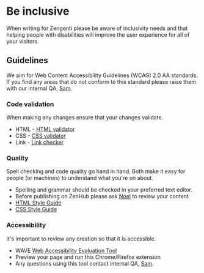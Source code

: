 
# Be inclusive
When writing for Zengenti please be aware of inclusivity needs and that helping people with disabilities will improve the user experience for all of your visitors.

## Guidelines
We aim for Web Content Accessibility Guidelines (WCAG) 2.0 AA standards.
If you find any areas that do not conform to this standard please raise them with our internal QA, [Sam](mailto:s.clifford@zengenti.com).

### Code validation
When making any changes ensure that your changes validate.

*   HTML - [HTML validator](https://validator.w3.org/nu/)
*   CSS - [CSS validator](https://jigsaw.w3.org/css-validator/)
*   Link - [Link checker](https://validator.w3.org/checklink)

### Quality
Spell checking and code quality go hand in hand. Both make it easy for people (or machines) to understand what you're on about.

*   Spelling and grammar should be checked in your preferred text editor.
*   Before publishing on ZenHub please ask [Noel](mailto:n.lambert@zengenti.com) to review your content
*   [HTML Style Guide](http://intranet.zengenti.com/Knowledge-Hub/Professional-Services/Best-Practices/HTMLstyleguide.aspx)
*   [CSS Style Guide](http://intranet.zengenti.com/Knowledge-Hub/Professional-Services/Best-Practices/CSSstyleguide.aspx)

### Accessibility
It's important to review any creation so that it is accessible.

*   WAVE [Web Accessibility Evaluation Tool](http://wave.webaim.org/extension/)
*   Preview your page and run this Chrome/Firefox extension
*   Any questions using this tool contact internal QA, [Sam](mailto:s.clifford@zengenti.com).

